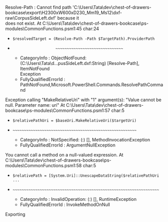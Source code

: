 Resolve-Path : Cannot find path 
'C:\Users\Tata\dev\chest-of-drawers-bookcase\export\H2300xW600xD230_Mm19_Ms12\dxf-raw\CorpusSideLeft.dxf' because it   
does not exist.
At C:\Users\Tata\dev\chest-of-drawers-bookcase\ps-modules\CommonFunctions.psm1:45 char:24
+     $resolvedTarget = (Resolve-Path -Path $TargetPath).ProviderPath
+                        ~~~~~~~~~~~~~~~~~~~~~~~~~~~~~~
    + CategoryInfo          : ObjectNotFound: (C:\Users\Tata\d...pusSideLeft.dxf:String) [Resolve-Path], ItemNotFound  
   Exception
    + FullyQualifiedErrorId : PathNotFound,Microsoft.PowerShell.Commands.ResolvePathCommand

Exception calling "MakeRelativeUri" with "1" argument(s): "Value cannot be null.
Parameter name: uri"
At C:\Users\Tata\dev\chest-of-drawers-bookcase\ps-modules\CommonFunctions.psm1:57 char:5
+     $relativePathUri = $baseUri.MakeRelativeUri($targetUri)
+     ~~~~~~~~~~~~~~~~~~~~~~~~~~~~~~~~~~~~~~~~~~~~~~~~~~~~~~~
    + CategoryInfo          : NotSpecified: (:) [], MethodInvocationException
    + FullyQualifiedErrorId : ArgumentNullException

You cannot call a method on a null-valued expression.
At C:\Users\Tata\dev\chest-of-drawers-bookcase\ps-modules\CommonFunctions.psm1:58 char:5
+     $relativePath = [System.Uri]::UnescapeDataString($relativePathUri ...
+     ~~~~~~~~~~~~~~~~~~~~~~~~~~~~~~~~~~~~~~~~~~~~~~~~~~~~~~~~~~~~~~~~~
    + CategoryInfo          : InvalidOperation: (:) [], RuntimeException
    + FullyQualifiedErrorId : InvokeMethodOnNull

Exporting 
